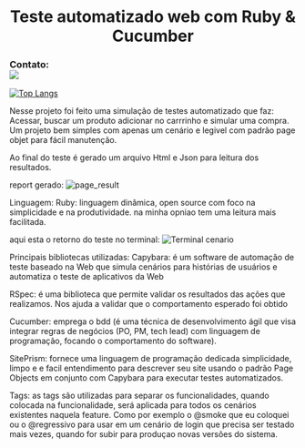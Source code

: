 <h1 align="Center"> Teste automatizado web com Ruby & Cucumber </h1>

### Contato:<div><a href="https://www.linkedin.com/in/lucas-santos-239358132" target="_blank"><img src="https:/img.shields.io/badge-LinkedIn-%230077B5?style=for-the-badge&logo=linkedin&logoColor=white" target="_blank"></a>
</div>

[![Top Langs](https://github-readme-stats.vercel.app/api/top-langs/?username=Lucassantoscoder&layout=compact)](https://github.com/Lucassantoscoder/github-readme-stats)


Nesse projeto foi feito uma simulação de testes automatizado que faz: Acessar, buscar um produto adicionar no carrrinho e simular uma compra. Um projeto bem simples com apenas um cenário e legivel com padrão page objet para fácil manutenção.

Ao final do teste é gerado um arquivo Html e Json para leitura dos resultados.

report gerado:
![page_result](https://user-images.githubusercontent.com/68041354/207876834-b57feaf9-238a-47a0-8794-771bb32228ec.png)

Linguagem:
Ruby: linguagem dinâmica, open source com foco na simplicidade e na produtividade.
na minha opniao tem uma leitura mais facilitada.

aqui esta o retorno do teste no terminal:
![Terminal cenario](https://user-images.githubusercontent.com/68041354/207876467-d5e8431a-48c7-457a-bd45-781d07736999.png)

Principais bibliotecas utilizadas:
Capybara: é um software de automação de teste baseado na Web que simula cenários para histórias de usuários e automatiza o teste de aplicativos da Web

RSpec: é uma biblioteca que permite validar os resultados das ações que realizamos. Nos ajuda a validar que o comportamento esperado foi obtido

Cucumber: emprega o bdd (é uma técnica de desenvolvimento ágil que visa integrar regras de negócios (PO, PM, tech lead) com linguagem de programação, focando o comportamento do software).

SitePrism: fornece uma linguagem de programação dedicada simplicidade, limpo e e facil entendimento para descrever seu site usando o padrão Page Objects em conjunto com Capybara para executar testes automatizados.

Tags: as tags são utilizadas para separar os funcionalidades, quando colocada na funcionalidade, será aplicada para todos os cenários existentes naquela feature. Como por exemplo o @smoke que eu coloquei ou o @regressivo para usar em um cenário de login que precisa ser testado mais vezes, quando for subir para produçao novas versões do sistema.
